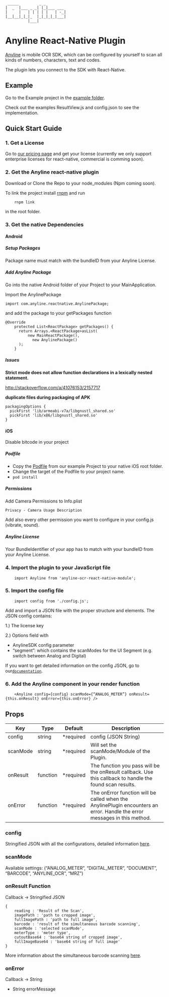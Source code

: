 	 _____         _ _         
	|  _  |___ _ _| |_|___ ___ 
	|     |   | | | | |   | -_|
	|__|__|_|_|_  |_|_|_|_|___|
	          |___|            
	          
# Anyline React-Native Plugin

[Anyline](https://www.anyline.io) is mobile OCR SDK, which can be configured by yourself to scan all kinds of numbers, characters, text and codes. 

The plugin lets you connect to the SDK with React-Native.
	  
## Example ##

Go to the Example project in the [example folder](https://github.com/Anyline/anyline-ocr-react-native-module/tree/master/example/Anyline).

Check out the examples ResultView.js and config.json to see the implementation.
	                
## Quick Start Guide

### 1. Get a License
Go to [our pricing page](https://www.anyline.io/pricing/) and get your license (currently we only support enterprise licenses for react-native, commercial is comming soon).

### 2. Get the Anyline react-native plugin

Download or Clone the Repo to your node_modules (Npm coming soon). 

To link the project install [rnpm](https://github.com/rnpm/rnpm) and run 
 ```
     rnpm link
 ```
in the root folder.

### 3. Get the native Dependencies

#### Android

##### Setup Packages

Package name must match with the bundleID from your Anyline License. 

##### Add Anyline Package

Go into the native Android folder of your Project to your MainApplication.

Import the AnylinePackage
```
import com.anyline.reactnative.AnylinePackage;
```
and add the package to your getPackages function
```
@Override
    protected List<ReactPackage> getPackages() {
      return Arrays.<ReactPackage>asList(
          new MainReactPackage(),
            new AnylinePackage()
      );
    }
```
##### Issues
<b>Strict mode does not allow function declarations in a lexically nested statement.</b>
 
 http://stackoverflow.com/a/41076153/2157717

<b>duplicate files during packaging of APK</b>
```
packagingOptions {
  pickFirst 'lib/armeabi-v7a/libgnustl_shared.so'
  pickFirst 'lib/x86/libgnustl_shared.so'
}
```
#### iOS
Disable bitcode in your project

##### Podfile
- Copy the [Podfile](https://github.com/Anyline/anyline-ocr-react-native-module/tree/master/example/Anyline/ios/Podfile) 
from our example Project to your native iOS root folder.
- Change the target of the Podfile to your project name.
- ```pod install```

##### Permissions
Add Camera Permissions to Info.plist
```
Privacy - Camera Usage Description
```
Add also every other permission you want to configure in your config.js (vibrate, sound).

##### Anyline License
Your BundleIdentifier of your app has to match with your bundleID from your Anyline License.

### 4. Import the plugin to your JavaScript file
```
    import Anyline from 'anyline-ocr-react-native-module';
```
### 5. Import the config file
```
    import config from './config.js';
```
Add and import a JSON file with the proper structure and elements. The JSON config contains: 

1.) The license key 

2.) Options field with
-	AnylineSDK config parameter
-	“segment”: which contains the scanModes for the UI Segment (e.g. switch between Analog and Digital)

If you want to get detailed information on the config JSON, go to our[`documentation`](https://documentation.anyline.io/toc/view_configuration/index.html).

### 6. Add the Anyline component in your render function
```
	<Anyline config={config} scanMode={“ANALOG_METER”} onResult={this.onResult} onError={this.onError} />
```
## Props

| Key | Type | Default | Description |
| --- | --- | --- | --- |
| config | string | \*required | config (JSON String)|
| scanMode | string |  \*required  | Will set the scanMode/Module of the Plugin. |
| onResult | function | \*required | The function you pass will be the onResult callback. Use this callback to handle the found scan results. |
| onError | function |  \*required  | The onError function will be called when the AnylinePlugin encounters an error. Handle the error messages in this method. |

### config
Stringified JSON with all the configurations, detailed information [here](https://documentation.anyline.io/toc/view_configuration/index.html).

### scanMode
Available settings: (“ANALOG_METER”, “DIGITAL_METER”, “DOCUMENT”, “BARCODE”, “ANYLINE_OCR”, “MRZ”)

### onResult Function
Callback -> Stringified JSON
```
{
    reading : 'Result of the Scan',
    imagePath : 'path to cropped image',
    fullImagePath : 'path to full image',
    barcode : 'result of the simultaneous barcode scanning',
    scanMode : 'selected scanMode',
    meterType : 'meter type',
    cutoutBase64 : 'base64 string of cropped image', 
    fullImageBase64 : 'base64 string of full image' 
}
```
More information about the simultaneous barcode scanning [here](https://documentation.anyline.io/toc/modules/overview.html#anyline-modules-simultaneous-barcode-scanning).
### onError
Callback -> String
- String errorMessage

